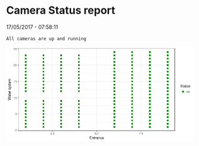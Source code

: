 Camera Status report
================
17/05/2017 - 07:58:11

    All cameras are up and running

![](camreport_files/figure-markdown_github/unnamed-chunk-2-1.png)
